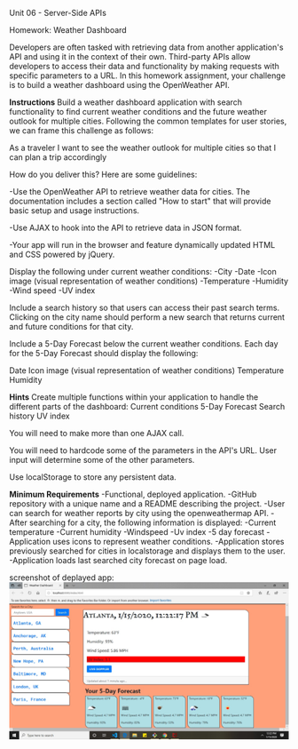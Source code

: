 Unit 06 - Server-Side APIs 

Homework: Weather Dashboard

Developers are often tasked with retrieving data from another application's API and using it in the context of their own. Third-party APIs allow developers to access their data and functionality by making requests with specific parameters to a URL. In this homework assignment, your challenge is to build a weather dashboard using the OpenWeather API.

<b>Instructions</b>
Build a weather dashboard application with search functionality to find current weather conditions and the future weather outlook for multiple cities. Following the common templates for user stories, we can frame this challenge as follows:

As a traveler I want to see the weather outlook for multiple cities so that I can plan a trip accordingly

How do you deliver this? Here are some guidelines:

-Use the OpenWeather API to retrieve weather data for cities. The documentation includes a section called "How to start" that will provide basic setup and usage instructions.

-Use AJAX to hook into the API to retrieve data in JSON format.

-Your app will run in the browser and feature dynamically updated HTML and CSS powered by jQuery.


Display the following under current weather conditions:
-City
-Date
-Icon image (visual representation of weather conditions)
-Temperature
-Humidity
-Wind speed
-UV index

Include a search history so that users can access their past search terms. Clicking on the city name should perform a new search that returns current and future conditions for that city.

Include a 5-Day Forecast below the current weather conditions. Each day for the 5-Day Forecast should display the following:

Date
Icon image (visual representation of weather conditions)
Temperature
Humidity

<b>Hints</b>
Create multiple functions within your application to handle the different parts of the dashboard:
Current conditions
5-Day Forecast
Search history
UV index

You will need to make more than one AJAX call.

You will need to hardcode some of the parameters in the API's URL. User input will determine some of the other parameters.

Use localStorage to store any persistent data.


<b>Minimum Requirements</b>
-Functional, deployed application.
-GitHub repository with a unique name and a README describing the project.
-User can search for weather reports by city using the openweathermap API.
-After searching for a city, the following information is displayed:
-Current temperature
-Current humidity
-Windspeed
-Uv index
-5 day forecast
-Application uses icons to represent weather conditions.
-Application stores previously searched for cities in localstorage and displays them to the user.
-Application loads last searched city forecast on page load.

screenshot of deplayed app: 
<img src="assets/screenshot.jpg">